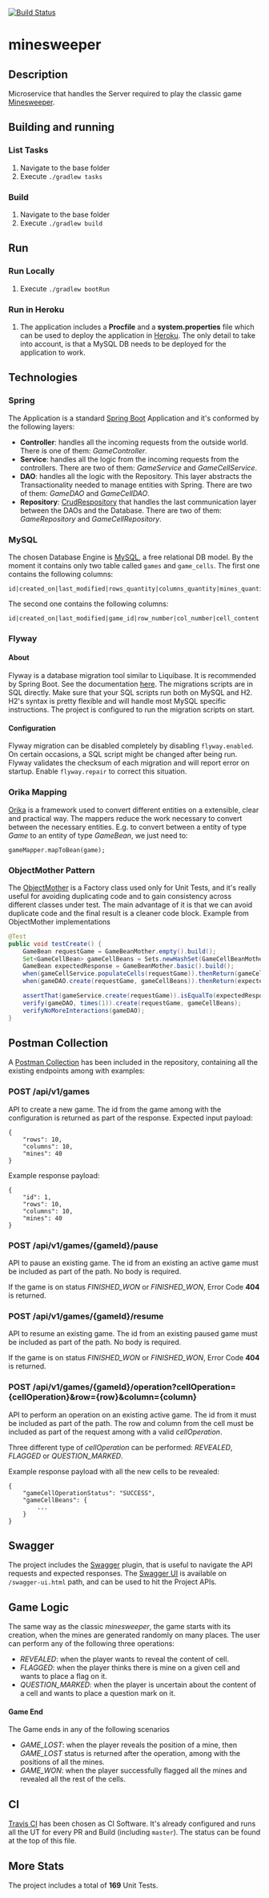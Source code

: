 [![Build Status](https://travis-ci.org/gtulipani/minesweeper.svg?branch=master)](https://travis-ci.org/gtulipani/minesweeper)
# minesweeper
## Description
Microservice that handles the Server required to play the classic game [Minesweeper](https://en.wikipedia.org/wiki/Minesweeper_(video_game)).
  
## Building and running
### List Tasks
1. Navigate to the base folder
1. Execute `./gradlew tasks`

### Build
1. Navigate to the base folder
1. Execute `./gradlew build`

## Run
### Run Locally
1. Execute `./gradlew bootRun`

### Run in Heroku
1. The application includes a **Procfile** and a **system.properties** file which can be used to deploy the application in
[Heroku](https://www.heroku.com/). The only detail to take into account, is that a MySQL DB needs to be deployed for the
application to work.

## Technologies
### Spring
The Application is a standard [Spring Boot](https://spring.io/) Application and it's conformed by the following layers:
- **Controller**: handles all the incoming requests from the outside world. There is one of them: *GameController*.
- **Service**: handles all the logic from the incoming requests from the controllers. There are two of them: *GameService* and *GameCellService*.
- **DAO**: handles all the logic with the Repository. This layer abstracts the Transactionality needed to manage entities with Spring.
There are two of them: *GameDAO* and *GameCellDAO*.
- **Repository**: [CrudRespository](https://docs.spring.io/spring-data/commons/docs/current/api/org/springframework/data/repository/CrudRepository.html)
that handles the last communication layer between the DAOs and the Database. There are two of them: *GameRepository* and
*GameCellRepository*.

### MySQL
The chosen Database Engine is [MySQL](https://www.mysql.com/), a free relational DB model. By the moment it contains
only two table called `games` and `game_cells`. The first one contains the following columns:
```
id|created_on|last_modified|rows_quantity|columns_quantity|mines_quantity|status
```

The second one contains the following columns:
```
id|created_on|last_modified|game_id|row_number|col_number|cell_content|mines_around|cell_operation
```

### Flyway
#### About
Flyway is a database migration tool similar to Liquibase. It is recommended by Spring Boot.
See the documentation [here](http://flywaydb.org/). The migrations scripts are in SQL directly. Make sure that your SQL
scripts run both on MySQL and H2. H2's syntax is pretty flexible and will handle most MySQL specific instructions.
The project is configured to run the migration scripts on start.

#### Configuration
Flyway migration can be disabled completely by disabling `flyway.enabled`. On certain occasions, a SQL script might be
changed after being run. Flyway validates the checksum of each migration and will report error on startup. Enable `flyway.repair` to correct this situation.

### Orika Mapping
[Orika](https://orika-mapper.github.io/orika-docs/) is a framework used to convert different entities on a extensible, clear
and practical way. The mappers reduce the work necessary to convert between the necessary entities. E.g. to convert between a entity of type
*Game* to an entity of type *GameBean*, we just need to:
```
gameMapper.mapToBean(game);
``` 

### ObjectMother Pattern
The [ObjectMother](https://martinfowler.com/bliki/ObjectMother.html) is a Factory class used only for Unit Tests, and it's
really useful for avoiding duplicating code and to gain consistency across different classes under test. The main advantage
of it is that we can avoid duplicate code and the final result is a cleaner code block. Example from ObjectMother implementations
```java
@Test
public void testCreate() {
    GameBean requestGame = GameBeanMother.empty().build();
    Set<GameCellBean> gameCellBeans = Sets.newHashSet(GameCellBeanMother.mine().build());
    GameBean expectedResponse = GameBeanMother.basic().build();
    when(gameCellService.populateCells(requestGame)).thenReturn(gameCellBeans);
    when(gameDAO.create(requestGame, gameCellBeans)).thenReturn(expectedResponse);

    assertThat(gameService.create(requestGame)).isEqualTo(expectedResponse);
    verify(gameDAO, times(1)).create(requestGame, gameCellBeans);
    verifyNoMoreInteractions(gameDAO);
}
```

## Postman Collection
A [Postman Collection](https://www.getpostman.com/) has been included in the repository, containing all the existing endpoints
among with examples:
### POST /api/v1/games
API to create a new game. The id from the game among with the configuration is returned as part of the response. Expected input payload:
```
{
    "rows": 10,
    "columns": 10,
    "mines": 40
}
```

Example response payload:
```
{
    "id": 1,
    "rows": 10,
    "columns": 10,
    "mines": 40
}
```

### POST /api/v1/games/{gameId}/pause
API to pause an existing game. The id from an existing an active game must be included as part of the path. No body is required.

If the game is on status *FINISHED_WON* or *FINISHED_WON*, Error Code **404** is returned.

### POST /api/v1/games/{gameId}/resume
API to resume an existing game. The id from an existing paused game must be included as part of the path. No body is required.

If the game is on status *FINISHED_WON* or *FINISHED_WON*, Error Code **404** is returned.

### POST /api/v1/games/{gameId}/operation?cellOperation={cellOperation}&row={row}&column={column}
API to perform an operation on an existing active game. The id from it must be included as part of the path.
The row and column from the cell must be included as part of the request among with a valid *cellOperation*.

Three different type of *cellOperation* can be performed: *REVEALED*, *FLAGGED* or *QUESTION_MARKED*.

Example response payload with all the new cells to be revealed:
```
{
    "gameCellOperationStatus": "SUCCESS",
    "gameCellBeans": {
        ...
    }
}
```

## Swagger
The project includes the [Swagger](https://swagger.io/) plugin, that is useful to navigate the API requests and expected
responses. The [Swagger UI](https://swagger.io/tools/swagger-ui/) is available on `/swagger-ui.html` path, and can be used
to hit the Project APIs.

## Game Logic
The same way as the classic *minesweeper*, the game starts with its creation, when the mines are generated randomly on many places.
The user can perform any of the following three operations:
- *REVEALED*: when the player wants to reveal the content of cell.
- *FLAGGED*: when the player thinks there is mine on a given cell and wants to place a flag on it.
- *QUESTION_MARKED*: when the player is uncertain about the content of a cell and wants to place a question mark on it.
#### Game End
The Game ends in any of the following scenarios
- *GAME_LOST*: when the player reveals the position of a mine, then *GAME_LOST* status is returned after the operation, 
among with the positions of all the mines.
- *GAME_WON*: when the player successfully flagged all the mines and revealed all the rest of the cells.

## CI
[Travis CI](https://travis-ci.org/) has been chosen as CI Software. It's already configured and runs all the UT for
every PR and Build (including `master`). The status can be found at the top of this file.

## More Stats
The project includes a total of **169** Unit Tests.
